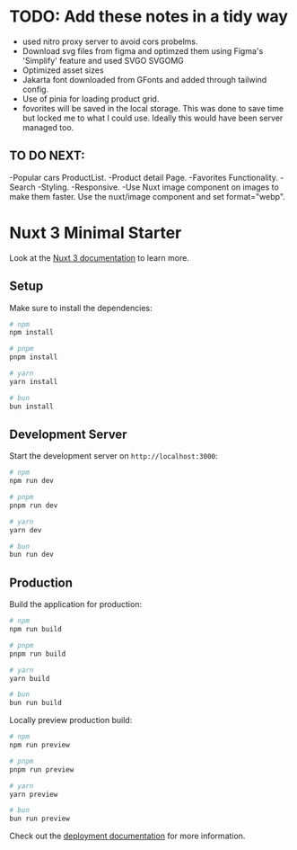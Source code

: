 # TODO: Add these notes in a tidy way 
- used nitro proxy server to avoid cors probelms.
- Download svg files from figma and optimzed them using Figma's 'Simplify' feature and used SVGO SVGOMG
- Optimized asset sizes
- Jakarta font downloaded from GFonts and added through tailwind config. 
- Use of pinia for loading product grid.
- fovorites will be saved in the local storage. This was done to save time but locked me to what I could use. Ideally this would have been server managed too. 

## TO DO NEXT: 
-Popular cars ProductList.
-Product detail Page.
-Favorites Functionality.
-Search
-Styling.
-Responsive.
-Use Nuxt image component on images to make them faster. Use the nuxt/image component and set format="webp".



# Nuxt 3 Minimal Starter

Look at the [Nuxt 3 documentation](https://nuxt.com/docs/getting-started/introduction) to learn more.

## Setup

Make sure to install the dependencies:

```bash
# npm
npm install

# pnpm
pnpm install

# yarn
yarn install

# bun
bun install
```

## Development Server

Start the development server on `http://localhost:3000`:

```bash
# npm
npm run dev

# pnpm
pnpm run dev

# yarn
yarn dev

# bun
bun run dev
```

## Production

Build the application for production:

```bash
# npm
npm run build

# pnpm
pnpm run build

# yarn
yarn build

# bun
bun run build
```

Locally preview production build:

```bash
# npm
npm run preview

# pnpm
pnpm run preview

# yarn
yarn preview

# bun
bun run preview
```

Check out the [deployment documentation](https://nuxt.com/docs/getting-started/deployment) for more information.




